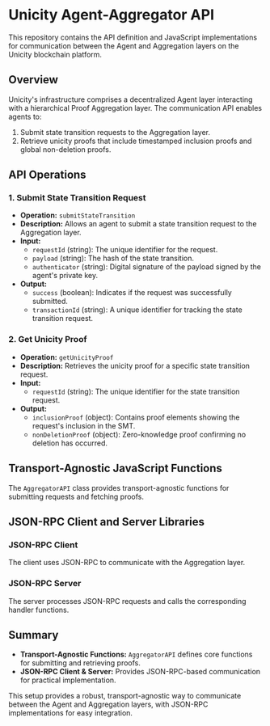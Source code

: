 # Unicity Agent-Aggregator API

This repository contains the API definition and JavaScript implementations for communication between the Agent and Aggregation layers on the Unicity blockchain platform.

## Overview

Unicity's infrastructure comprises a decentralized Agent layer interacting with a hierarchical Proof Aggregation layer. The communication API enables agents to:
1. Submit state transition requests to the Aggregation layer.
2. Retrieve unicity proofs that include timestamped inclusion proofs and global non-deletion proofs.

## API Operations

### 1. Submit State Transition Request
- **Operation:** `submitStateTransition`
- **Description:** Allows an agent to submit a state transition request to the Aggregation layer.
- **Input:**
  - `requestId` (string): The unique identifier for the request.
  - `payload` (string): The hash of the state transition.
  - `authenticator` (string): Digital signature of the payload signed by the agent's private key.
- **Output:**
  - `success` (boolean): Indicates if the request was successfully submitted.
  - `transactionId` (string): A unique identifier for tracking the state transition request.

### 2. Get Unicity Proof
- **Operation:** `getUnicityProof`
- **Description:** Retrieves the unicity proof for a specific state transition request.
- **Input:**
  - `requestId` (string): The unique identifier for the state transition request.
- **Output:**
  - `inclusionProof` (object): Contains proof elements showing the request's inclusion in the SMT.
  - `nonDeletionProof` (object): Zero-knowledge proof confirming no deletion has occurred.

## Transport-Agnostic JavaScript Functions

The `AggregatorAPI` class provides transport-agnostic functions for submitting requests and fetching proofs.

## JSON-RPC Client and Server Libraries

### JSON-RPC Client

The client uses JSON-RPC to communicate with the Aggregation layer.

### JSON-RPC Server

The server processes JSON-RPC requests and calls the corresponding handler functions.


## Summary

- **Transport-Agnostic Functions:** `AggregatorAPI` defines core functions for submitting and retrieving proofs.
- **JSON-RPC Client & Server:** Provides JSON-RPC-based communication for practical implementation.

This setup provides a robust, transport-agnostic way to communicate between the Agent and Aggregation layers, with JSON-RPC implementations for easy integration.
